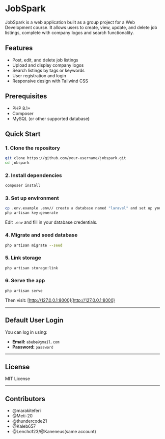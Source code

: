 # JobSpark

JobSpark is a web application built as a group project for a Web Development course. It allows users to create, view, update, and delete job listings, complete with company logos and search functionality.

## Features

- Post, edit, and delete job listings  
- Upload and display company logos  
- Search listings by tags or keywords  
- User registration and login  
- Responsive design with Tailwind CSS

## Prerequisites

- PHP 8.1+  
- Composer  
- MySQL (or other supported database)

## Quick Start

### 1. Clone the repository

```bash
git clone https://github.com/your-username/jobspark.git
cd jobspark
````

### 2. Install dependencies

```bash
composer install
```

### 3. Set up environment

```bash
cp .env.example .env// create a database named "laravel" and set up your credentials 
php artisan key:generate
```

Edit `.env` and fill in your database credentials.

### 4. Migrate and seed database

```bash
php artisan migrate --seed
```

### 5. Link storage

```bash
php artisan storage:link
```

### 6. Serve the app

```bash
php artisan serve
```

Then visit: [http://127.0.0.1:8000](http://127.0.0.1:8000)

---

## Default User Login

You can log in using:

* **Email:** `abebe@gmail.com`
* **Password:** `password`

---

## License

MIT License

---

## Contributors

* @marakiteferi
* @Meti-20
* @thundercode21
* @Kaleb657
* @Lencho123/@Kaneneus(same account)



